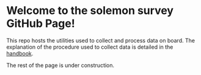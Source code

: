 # Welcome to the solemon survey GitHub Page!

This repo hosts the utilities used to collect and process data on board. The explanation of the procedure used to collect data is detailed in the [handbook](./OnBoard/R/handbook.html).

The rest of the page is under construction.

